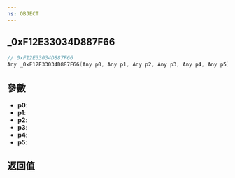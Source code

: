 ```yaml
---
ns: OBJECT
---
```

## _0xF12E33034D887F66

```c
// 0xF12E33034D887F66
Any _0xF12E33034D887F66(Any p0, Any p1, Any p2, Any p3, Any p4, Any p5);
```


## 參數
* **p0**: 
* **p1**: 
* **p2**: 
* **p3**: 
* **p4**: 
* **p5**: 

## 返回值
